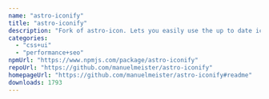 ```yaml
---
name: "astro-iconify"
title: "astro-iconify"
description: "Fork of astro-icon. Lets you easily use the up to date iconify service as a straight forward astro icon component."
categories:
  - "css+ui"
  - "performance+seo"
npmUrl: "https://www.npmjs.com/package/astro-iconify"
repoUrl: "https://github.com/manuelmeister/astro-iconify"
homepageUrl: "https://github.com/manuelmeister/astro-iconify#readme"
downloads: 1793
---
```

